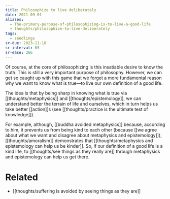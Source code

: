 ```yaml
---
title: Philosophize to live deliberately
date: 2021-09-01
aliases:
  - The-primary-purpose-of-philosophizing-is-to-live-a-good-life
  - thoughts/philosophize-to-live-deliberately
tags:
  - seedlings
sr-due: 2023-11-18
sr-interval: 65
sr-ease: 266
---
```

Of course, at the core of philosophizing is this insatiable desire to know the truth. This is still a very important purpose of philosophy. However, we can get so caught up with this game that we forget a more fundamental reason why we want to know what is true—to live our own definition of a good life.

The idea is that by being sharp in knowing what is true via [[thoughts/metaphysics]] and [[thoughts/epistemology]], we can understand better the terrain of life and ourselves, which in turn helps us take better [[action]]s (see [[thoughts/practice is the ultimate test of knowledge]]).

For example, although, [[buddha avoided metaphysics]] because, according to him, it prevents us from being kind to each other (because [[we agree about what we want and disagree about metaphysics and epistemology]]), [[thoughts/amoralism]] demonstrates that [[thoughts/metaphysics and epistemology can help us be kinder]]. So, if our definition of a good life is a kind life, to [[thoughts/see things as they really are]] through metaphysics and epistemology can help us get there.

# Related

- [[thoughts/suffering is avoided by seeing things as they are]]

